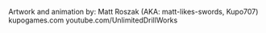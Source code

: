 Artwork and animation by:
Matt Roszak (AKA: matt-likes-swords, Kupo707)
kupogames.com
youtube.com/UnlimitedDrillWorks
